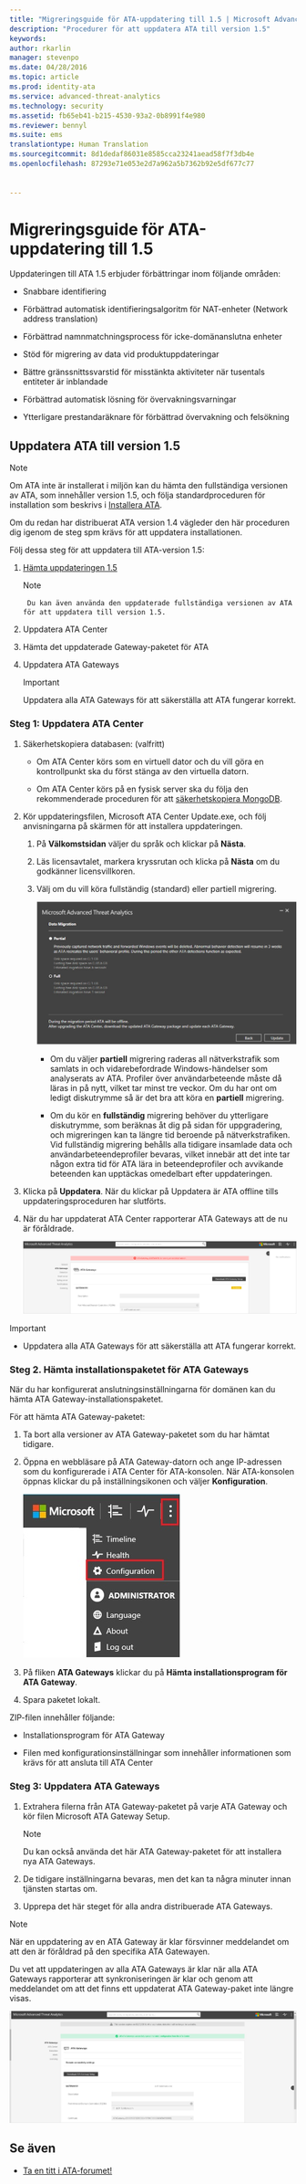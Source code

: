```yaml
---
title: "Migreringsguide för ATA-uppdatering till 1.5 | Microsoft Advanced Threat Analytics"
description: "Procedurer för att uppdatera ATA till version 1.5"
keywords: 
author: rkarlin
manager: stevenpo
ms.date: 04/28/2016
ms.topic: article
ms.prod: identity-ata
ms.service: advanced-threat-analytics
ms.technology: security
ms.assetid: fb65eb41-b215-4530-93a2-0b8991f4e980
ms.reviewer: bennyl
ms.suite: ems
translationtype: Human Translation
ms.sourcegitcommit: 8d1dedaf86031e8585cca23241aead58f7f3db4e
ms.openlocfilehash: 87293e71e053e2d7a962a5b7362b92e5df677c77


---
```


# Migreringsguide för ATA-uppdatering till 1.5
Uppdateringen till ATA 1.5 erbjuder förbättringar inom följande områden:

-   Snabbare identifiering

-   Förbättrad automatisk identifieringsalgoritm för NAT-enheter (Network address translation)

-   Förbättrad namnmatchningsprocess för icke-domänanslutna enheter

-   Stöd för migrering av data vid produktuppdateringar

-   Bättre gränssnittssvarstid för misstänkta aktiviteter när tusentals entiteter är inblandade

-   Förbättrad automatisk lösning för övervakningsvarningar

-   Ytterligare prestandaräknare för förbättrad övervakning och felsökning

## Uppdatera ATA till version 1.5
> [!NOTE]
> Om ATA inte är installerat i miljön kan du hämta den fullständiga versionen av ATA, som innehåller version 1.5, och följa standardproceduren för installation som beskrivs i [Installera ATA](/advanced-threat-analytics/deploy-use/install-ata).

Om du redan har distribuerat ATA version 1.4 vägleder den här proceduren dig igenom de steg spm krävs för att uppdatera installationen.

Följ dessa steg för att uppdatera till ATA-version 1.5:

1.  [Hämta uppdateringen 1.5](http://aka.ms/ata1_5update)
      > [!NOTE]
         Du kan även använda den uppdaterade fullständiga versionen av ATA för att uppdatera till version 1.5.


2.  Uppdatera ATA Center

3.  Hämta det uppdaterade Gateway-paketet för ATA

4.  Uppdatera ATA Gateways

    > [!IMPORTANT]
    > Uppdatera alla ATA Gateways för att säkerställa att ATA fungerar korrekt.

### Steg 1: Uppdatera ATA Center

1.  Säkerhetskopiera databasen: (valfritt)

    -   Om ATA Center körs som en virtuell dator och du vill göra en kontrollpunkt ska du först stänga av den virtuella datorn.

    -   Om ATA Center körs på en fysisk server ska du följa den rekommenderade proceduren för att [säkerhetskopiera MongoDB](https://docs.mongodb.org/manual/core/backups/).

2.  Kör uppdateringsfilen, Microsoft ATA Center Update.exe, och följ anvisningarna på skärmen för att installera uppdateringen.

    1.  På **Välkomstsidan** väljer du språk och klickar på **Nästa**.

    2.  Läs licensavtalet, markera kryssrutan och klicka på **Nästa** om du godkänner licensvillkoren.

    3.  Välj om du vill köra fullständig (standard) eller partiell migrering.

        ![Välj fullständig eller partiell migrering](media/ATA-center-fullpartial.png)

        -   Om du väljer **partiell** migrering raderas all nätverkstrafik som samlats in och vidarebefordrade Windows-händelser som analyserats av ATA. Profiler över användarbeteende måste då läras in på nytt, vilket tar minst tre veckor. Om du har ont om ledigt diskutrymme så är det bra att köra en **partiell** migrering.

        -   Om du kör en **fullständig** migrering behöver du ytterligare diskutrymme, som beräknas åt dig på sidan för uppgradering, och migreringen kan ta längre tid beroende på nätverkstrafiken. Vid fullständig migrering behålls alla tidigare insamlade data och användarbeteendeprofiler bevaras, vilket innebär att det inte tar någon extra tid för ATA lära in beteendeprofiler och avvikande beteenden kan upptäckas omedelbart efter uppdateringen.

3.  Klicka på **Uppdatera**. När du klickar på Uppdatera är ATA offline tills uppdateringsproceduren har slutförts.

4.  När du har uppdaterat ATA Center rapporterar ATA Gateways att de nu är föråldrade.

    ![Bild av föråldrade gateways](media/ATA-center-outdated.png)

> [!IMPORTANT]
> - Uppdatera alla ATA Gateways för att säkerställa att ATA fungerar korrekt.

### Steg 2. Hämta installationspaketet för ATA Gateways
När du har konfigurerat anslutningsinställningarna för domänen kan du hämta ATA Gateway-installationspaketet.

För att hämta ATA Gateway-paketet:

1.  Ta bort alla versioner av ATA Gateway-paketet som du har hämtat tidigare.

2.  Öppna en webbläsare på ATA Gateway-datorn och ange IP-adressen som du konfigurerade i ATA Center för ATA-konsolen. När ATA-konsolen öppnas klickar du på inställningsikonen och väljer **Konfiguration**.

    ![Ikon för konfigurationsinställningar](media/ATA-config-icon.JPG)

3.  På fliken **ATA Gateways** klickar du på **Hämta installationsprogram för ATA Gateway**.

4.  Spara paketet lokalt.

ZIP-filen innehåller följande:

-   Installationsprogram för ATA Gateway

-   Filen med konfigurationsinställningar som innehåller informationen som krävs för att ansluta till ATA Center

### Steg 3: Uppdatera ATA Gateways

1.  Extrahera filerna från ATA Gateway-paketet på varje ATA Gateway och kör filen Microsoft ATA Gateway Setup.

    > [!NOTE]
    > Du kan också använda det här ATA Gateway-paketet för att installera nya ATA Gateways.

2.  De tidigare inställningarna bevaras, men det kan ta några minuter innan tjänsten startas om.

3.  Upprepa det här steget för alla andra distribuerade ATA Gateways.

> [!NOTE]
> När en uppdatering av en ATA Gateway är klar försvinner meddelandet om att den är föråldrad på den specifika ATA Gatewayen.

Du vet att uppdateringen av alla ATA Gateways är klar när alla ATA Gateways rapporterar att synkroniseringen är klar och genom att meddelandet om att det finns ett uppdaterat ATA Gateway-paket inte längre visas.

![Bild av uppdaterade gateways](media/ATA-gw-updated.png)

## Se även

- [Ta en titt i ATA-forumet!](https://social.technet.microsoft.com/Forums/security/home?forum=mata)



<!--HONumber=Jun16_HO4-->


